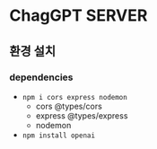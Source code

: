 # ChagGPT SERVER

## 환경 설치

### dependencies

- `npm i cors express nodemon`
  - cors @types/cors
  - express @types/express
  - nodemon
- `npm install openai`
